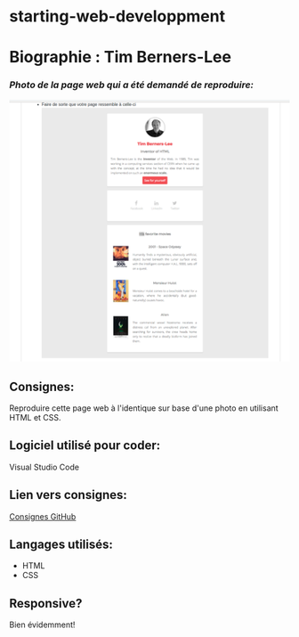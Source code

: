# starting-web-developpment
# Biographie : Tim Berners-Lee

### _Photo de la page web qui a été demandé de reproduire:_ 

<img src="TimRedo.png" alt="photo"/>


## Consignes:
Reproduire cette page web à l'identique sur base d'une photo en utilisant HTML et CSS.
 
## Logiciel utilisé pour coder:
Visual Studio Code

## Lien vers consignes: 
[Consignes GitHub](https://github.com/becodeorg/BXL-Lovelace-3.9/blob/master/parcours/01-La-prairie/html-css/8-exercice-summary.md)

## Langages utilisés:
- HTML
- CSS  

## Responsive? 
Bien évidemment!
